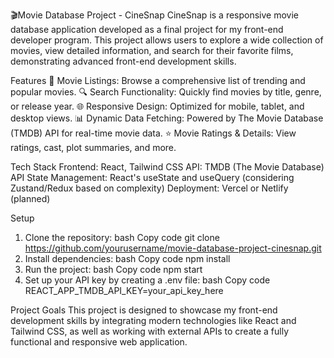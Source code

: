 🎬Movie Database Project - CineSnap 
CineSnap is a responsive movie database application developed as a final project for my front-end developer program. This project allows users to explore a wide collection of movies, view detailed information, and search for their favorite films, demonstrating advanced front-end development skills.

Features
🎥 Movie Listings: Browse a comprehensive list of trending and popular movies.
🔍 Search Functionality: Quickly find movies by title, genre, or release year.
🌐 Responsive Design: Optimized for mobile, tablet, and desktop views.
📊 Dynamic Data Fetching: Powered by The Movie Database (TMDB) API for real-time movie data.
⭐ Movie Ratings & Details: View ratings, cast, plot summaries, and more.

Tech Stack
Frontend: React, Tailwind CSS
API: TMDB (The Movie Database) API
State Management: React's useState and useQuery (considering Zustand/Redux based on complexity)
Deployment: Vercel or Netlify (planned)

Setup
1. Clone the repository:
bash
Copy code
git clone https://github.com/yourusername/movie-database-project-cinesnap.git
2. Install dependencies:
bash
Copy code
npm install
3. Run the project:
bash
Copy code
npm start
4. Set up your API key by creating a .env file:
bash
Copy code
REACT_APP_TMDB_API_KEY=your_api_key_here

Project Goals
This project is designed to showcase my front-end development skills by integrating modern technologies like React and Tailwind CSS, as well as working with external APIs to create a fully functional and responsive web application.


